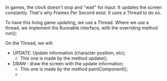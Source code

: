 In games, the clock doesn't stop and "wait" for input.
It updates the screen constantly. That's why Frames Per Second exist.
It uses a Thread to do so.

To have this living game updating, we use a Thread.
Where we use a thread, we implement the Runnable interface, with the overriding method run();

On the Thread, we will:
* UPDATE: Update information (character position, etc);
  * This one is made by the method update();
* DRAW : draw the screen with the update information;
  * This one is made by the method paintComponent();
  * 